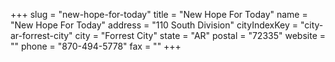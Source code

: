 +++
slug = "new-hope-for-today"
title = "New Hope For Today"
name = "New Hope For Today"
address = "110 South Division"
cityIndexKey = "city-ar-forrest-city"
city = "Forrest City"
state = "AR"
postal = "72335"
website = ""
phone = "870-494-5778"
fax = ""
+++

